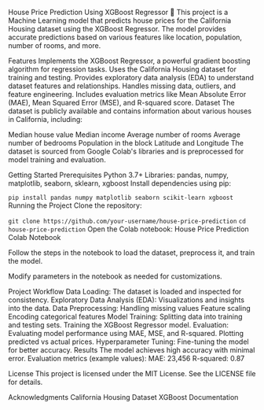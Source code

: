 House Price Prediction Using XGBoost Regressor 🏡
This project is a Machine Learning model that predicts house prices for the California Housing dataset using the XGBoost Regressor. The model provides accurate predictions based on various features like location, population, number of rooms, and more.

Features
Implements the XGBoost Regressor, a powerful gradient boosting algorithm for regression tasks.
Uses the California Housing dataset for training and testing.
Provides exploratory data analysis (EDA) to understand dataset features and relationships.
Handles missing data, outliers, and feature engineering.
Includes evaluation metrics like Mean Absolute Error (MAE), Mean Squared Error (MSE), and R-squared score.
Dataset
The dataset is publicly available and contains information about various houses in California, including:

Median house value
Median income
Average number of rooms
Average number of bedrooms
Population in the block
Latitude and Longitude
The dataset is sourced from Google Colab's libraries and is preprocessed for model training and evaluation.

Getting Started
Prerequisites
Python 3.7+
Libraries: pandas, numpy, matplotlib, seaborn, sklearn, xgboost
Install dependencies using pip:

```pip install pandas numpy matplotlib seaborn scikit-learn xgboost```
Running the Project
Clone the repository:

```git clone https://github.com/your-username/house-price-prediction```
```cd house-price-prediction```
Open the Colab notebook: House Price Prediction Colab Notebook

Follow the steps in the notebook to load the dataset, preprocess it, and train the model.

Modify parameters in the notebook as needed for customizations.

Project Workflow
Data Loading: The dataset is loaded and inspected for consistency.
Exploratory Data Analysis (EDA): Visualizations and insights into the data.
Data Preprocessing:
Handling missing values
Feature scaling
Encoding categorical features
Model Training:
Splitting data into training and testing sets.
Training the XGBoost Regressor model.
Evaluation:
Evaluating model performance using MAE, MSE, and R-squared.
Plotting predicted vs actual prices.
Hyperparameter Tuning: Fine-tuning the model for better accuracy.
Results
The model achieves high accuracy with minimal error.
Evaluation metrics (example values):
MAE: 23,456
R-squared: 0.87



License
This project is licensed under the MIT License. See the LICENSE file for details.

Acknowledgments
California Housing Dataset
XGBoost Documentation
